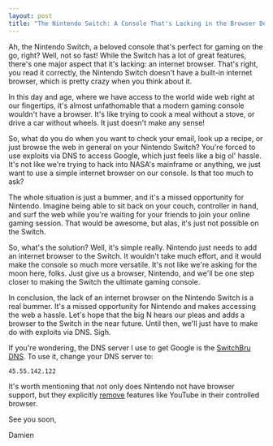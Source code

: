 ```yaml
---
layout: post
title: "The Nintendo Switch: A Console That's Lacking in the Browser Department"
---
```

<!-- wp:paragraph -->
<p>Ah, the Nintendo Switch, a beloved console that's perfect for gaming on the go, right? Well, not so fast! While the Switch has a lot of great features, there's one major aspect that it's lacking: an internet browser. That's right, you read it correctly, the Nintendo Switch doesn't have a built-in internet browser, which is pretty crazy when you think about it.</p>
<!-- /wp:paragraph -->

<!-- wp:paragraph -->
<p>In this day and age, where we have access to the world wide web right at our fingertips, it's almost unfathomable that a modern gaming console wouldn't have a browser. It's like trying to cook a meal without a stove, or drive a car without wheels. It just doesn't make any sense!</p>
<!-- /wp:paragraph -->

<!-- wp:paragraph -->
<p>So, what do you do when you want to check your email, look up a recipe, or just browse the web in general on your Nintendo Switch? You're forced to use exploits via DNS to access Google, which just feels like a big ol' hassle. It's not like we're trying to hack into NASA's mainframe or anything, we just want to use a simple internet browser on our console. Is that too much to ask?</p>
<!-- /wp:paragraph -->

<!-- wp:paragraph -->
<p>The whole situation is just a bummer, and it's a missed opportunity for Nintendo. Imagine being able to sit back on your couch, controller in hand, and surf the web while you're waiting for your friends to join your online gaming session. That would be awesome, but alas, it's just not possible on the Switch.</p>
<!-- /wp:paragraph -->

<!-- wp:paragraph -->
<p>So, what's the solution? Well, it's simple really. Nintendo just needs to add an internet browser to the Switch. It wouldn't take much effort, and it would make the console so much more versatile. It's not like we're asking for the moon here, folks. Just give us a browser, Nintendo, and we'll be one step closer to making the Switch the ultimate gaming console.</p>
<!-- /wp:paragraph -->

<!-- wp:paragraph -->
<p>In conclusion, the lack of an internet browser on the Nintendo Switch is a real bummer. It's a missed opportunity for Nintendo and makes accessing the web a hassle. Let's hope that the big N hears our pleas and adds a browser to the Switch in the near future. Until then, we'll just have to make do with exploits via DNS. Sigh.</p>
<!-- /wp:paragraph -->

<!-- wp:paragraph -->
<p>If you're wondering, the DNS server I use to get Google is the <a rel="noreferrer noopener" href="https://www.switchbru.com/dns/" data-type="URL" data-id="https://www.switchbru.com/dns/" target="_blank">SwitchBru DNS</a>.  To use it, change your DNS server to: </p>
<!-- /wp:paragraph -->

<!-- wp:code -->
<pre class="wp-block-code"><code>45.55.142.122</code></pre>
<!-- /wp:code -->

<!-- wp:paragraph -->
<p>It's worth mentioning that not only does Nintendo not have browser support, but they explicitly <span style="text-decoration: underline;">remove</span> features like YouTube in their controlled browser.</p>
<!-- /wp:paragraph -->

<!-- wp:paragraph -->
<p>See you soon,</p>
<!-- /wp:paragraph -->

<!-- wp:paragraph -->
<p>Damien</p>
<!-- /wp:paragraph -->